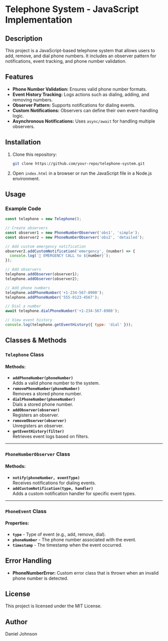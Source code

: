 # Telephone System - JavaScript Implementation

## Description
This project is a JavaScript-based telephone system that allows users to add, remove, and dial phone numbers. It includes an observer pattern for notifications, event tracking, and phone number validation.

## Features
- **Phone Number Validation:** Ensures valid phone number formats.
- **Event History Tracking:** Logs actions such as dialing, adding, and removing numbers.
- **Observer Pattern:** Supports notifications for dialing events.
- **Custom Notifications:** Observers can define their own event-handling logic.
- **Asynchronous Notifications:** Uses `async/await` for handling multiple observers.

## Installation
1. Clone this repository:
   ```sh
   git clone https://github.com/your-repo/telephone-system.git
   ```
2. Open `index.html` in a browser or run the JavaScript file in a Node.js environment.

## Usage
### Example Code
```js
const telephone = new Telephone();

// Create observers
const observer1 = new PhoneNumberObserver('obs1', 'simple');
const observer2 = new PhoneNumberObserver('obs2', 'detailed');

// Add custom emergency notification
observer2.addCustomNotification('emergency', (number) => {
  console.log(`🚨 EMERGENCY CALL to ${number}`);
});

// Add observers
telephone.addObserver(observer1);
telephone.addObserver(observer2);

// Add phone numbers
telephone.addPhoneNumber('+1-234-567-8900');
telephone.addPhoneNumber('555-0123-4567');

// Dial a number
await telephone.dialPhoneNumber('+1-234-567-8900');

// View event history
console.log(telephone.getEventHistory({ type: 'dial' }));
```

## Classes & Methods

### `Telephone` Class
#### Methods:
- **`addPhoneNumber(phoneNumber)`**  
  Adds a valid phone number to the system.
- **`removePhoneNumber(phoneNumber)`**  
  Removes a stored phone number.
- **`dialPhoneNumber(phoneNumber)`**  
  Dials a stored phone number.
- **`addObserver(observer)`**  
  Registers an observer.
- **`removeObserver(observer)`**  
  Unregisters an observer.
- **`getEventHistory(filter)`**  
  Retrieves event logs based on filters.

---

### `PhoneNumberObserver` Class
#### Methods:
- **`notify(phoneNumber, eventType)`**  
  Receives notifications for dialing events.
- **`addCustomNotification(type, handler)`**  
  Adds a custom notification handler for specific event types.

---

### `PhoneEvent` Class
#### Properties:
- **`type`** - Type of event (e.g., add, remove, dial).  
- **`phoneNumber`** - The phone number associated with the event.  
- **`timestamp`** - The timestamp when the event occurred.  

## Error Handling
- **PhoneNumberError:** Custom error class that is thrown when an invalid phone number is detected.

## License
This project is licensed under the MIT License.

## Author
Daniel Johnson

